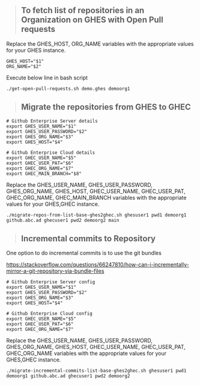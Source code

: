 > <h2>To fetch list of repositories in an Organization on GHES with Open Pull requests</h2>

Replace the GHES_HOST, ORG_NAME variables with the appropriate values for your GHES instance.

    GHES_HOST="$1"
    ORG_NAME="$2"

Execute below line in bash script

    ./get-open-pull-requests.sh demo.ghes demoorg1

> <h2> Migrate the repositories from GHES to GHEC</h2>

    # Github Enterprise Server details
    export GHES_USER_NAME="$1"
    export GHES_USER_PASSWORD="$2"
    export GHES_ORG_NAME="$3"
    export GHES_HOST="$4"

    # Github Enterprise Cloud details
    export GHEC_USER_NAME="$5"
    export GHEC_USER_PAT="$6"
    export GHEC_ORG_NAME="$7"
    export GHEC_MAIN_BRANCH="$8"

Replace the GHES_USER_NAME, GHES_USER_PASSWORD, GHES_ORG_NAME, GHES_HOST, GHEC_USER_NAME, GHEC_USER_PAT, GHEC_ORG_NAME, GHEC_MAIN_BRANCH variables with the appropriate values for your GHES,GHEC instance.

    ./migrate-repos-from-list-base-ghes2ghec.sh ghesuser1 pwd1 demoorg1 github.abc.ad ghecuser1 pwd2 demoorg2 main

> <h2>Incremental commits to Repository</h2>

One option to do incremental commits is to use the git bundles

https://stackoverflow.com/questions/66247810/how-can-i-incrementally-mirror-a-git-repository-via-bundle-files

    # Github Enterprise Server config
    export GHES_USER_NAME="$1"
    export GHES_USER_PASSWORD="$2"
    export GHES_ORG_NAME="$3"
    export GHES_HOST="$4"

    # Github Enterprise Cloud config
    export GHEC_USER_NAME="$5"
    export GHEC_USER_PAT="$6"
    export GHEC_ORG_NAME="$7"

Replace the GHES_USER_NAME, GHES_USER_PASSWORD, GHES_ORG_NAME, GHES_HOST, GHEC_USER_NAME, GHEC_USER_PAT, GHEC_ORG_NAME variables with the appropriate values for your GHES,GHEC instance.

    ./migrate-incremental-commits-list-base-ghes2ghec.sh ghesuser1 pwd1 demoorg1 github.abc.ad ghecuser1 pwd2 demoorg2
